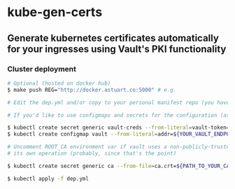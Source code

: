 # kube-gen-certs
## Generate kubernetes certificates automatically for your ingresses using Vault's PKI functionality

### Cluster deployment
```bash
# Optional (hosted on docker hub)
$ make push REG="http://docker.astuart.co:5000" # e.g.

# Edit the dep.yml and/or copy to your personal manifest repo (you have one, right?)

# If you'd like to use configmaps and secrets for the configuration (as dep.yml does by default), then create them as follows, or from manifests wherever you store your config (again, a git repo, right??)

$ kubectl create secret generic vault-creds --from-literal=vault-token=${YOUR_VAULT_TOKEN}
$ kubectl create configmap vault --from-literal=addr=${YOUR_VAULT_ENDPOINT}

# Uncomment ROOT_CA environment var if vault uses a non-publicly-trusted CA for
# its own operation (probably, since that's the point)

$ kubectl create secret generic ca --from-file=ca.crt=${PATH_TO_YOUR_CA_CERT}

$ kubectl apply -f dep.yml
```
